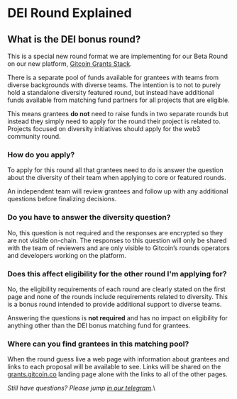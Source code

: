 # DEI Round Explained

## What is the DEI bonus round?

This is a special new round format we are implementing for our Beta Round on our new platform, [Gitcoin Grants Stack](../gitcoin-grants-program/what-is-gitcoin-grants-stack.md).&#x20;

There is a separate pool of funds available for grantees with teams from diverse backgrounds with diverse teams. The intention is to not to purely hold a standalone diversity featured round, but instead have additional funds available from matching fund partners for all projects that are eligible.&#x20;

This means grantees **do not** need to raise funds in two separate rounds but instead they simply need to apply for the round their project is related to. Projects focused on diversity initiatives should apply for the web3 community round.&#x20;

### How do you apply?

To apply for this round all that grantees need to do is answer the question about the diversity of their team when applying to core or featured rounds.&#x20;

An independent team will review grantees and follow up with any additional questions before finalizing decisions.&#x20;

### Do you have to answer the diversity question?

No, this question is not required and the responses are encrypted so they are not visible on-chain. The responses to this question will only be shared with the team of reviewers and are only visible to Gitcoin’s rounds operators and developers working on the platform.&#x20;

### Does this affect eligibility for the other round I'm applying for?&#x20;

No, the eligibility requirements of each round are clearly stated on the first page and none of the rounds include requirements related to diversity. This is a bonus round intended to provide additional support to diverse teams.&#x20;

Answering the questions is **not required** and has no impact on eligibility for anything other than the DEI bonus matching fund for grantees.&#x20;

### Where can you find grantees in this matching pool?&#x20;

When the round guess live a web page with information about grantees and links to each proposal will be available to see. Links will be shared on the [grants.gitcoin.co](https://grants.gitcoin.co/) landing page alone with the links to all of the other pages.&#x20;

_Still have questions? Please jump_ [_in our telegram_](https://t.me/+6tazXE3gW0czOGZh)_._\
